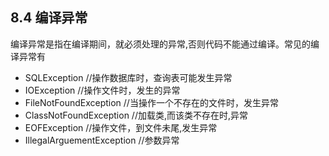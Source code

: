 ## 8.4 编译异常

编译异常是指在编译期间，就必须处理的异常,否则代码不能通过编译。常见的编译异常有

- SQLException    //操作数据库时，查询表可能发生异常
- IOException    //操作文件时，发生的异常
- FileNotFoundException     //当操作一个不存在的文件时，发生异常
- ClassNotFoundException //加载类,而该类不存在时,异常
- EOFException    //操作文件，到文件未尾,发生异常
- IllegalArguementException    //参数异常